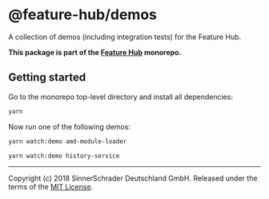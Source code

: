 # @feature-hub/demos

A collection of demos (including integration tests) for the Feature Hub.

**This package is part of the
[Feature Hub](https://github.com/sinnerschrader/feature-hub) monorepo.**

## Getting started

Go to the monorepo top-level directory and install all dependencies:

```sh
yarn
```

Now run one of the following demos:

```sh
yarn watch:demo amd-module-loader
```

```sh
yarn watch:demo history-service
```

---

Copyright (c) 2018 SinnerSchrader Deutschland GmbH. Released under the terms of
the
[MIT License](https://github.com/sinnerschrader/feature-hub/blob/master/LICENSE).
